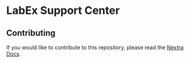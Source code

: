 # LabEx Support Center

## Contributing

If you would like to contribute to this repository, please read the [Nextra Docs](https://nextra.site/docs).
